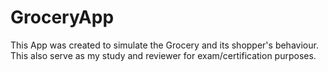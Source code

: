 # GroceryApp
This App was created to simulate the Grocery and its shopper's behaviour.
This also serve as my study and reviewer for exam/certification purposes.

